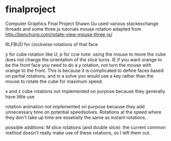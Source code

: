 # finalproject
Computer Graphics Final Project
Shawn Gu
used various stackexchange threads and some three.js tutorials
mouse rotation adapted from
http://benchung.com/rotate-view-mouse-three-js/

RLFBUD for clockwise rotations of that face

y for cube rotation like U, p for ccw
note: using the mouse to move the cube does not change the orientation of the slice turns. IE if you want orange to be the front face you need to do a y rotation, not turn the mouse with orange to the front. This is because it is complicated to define faces based on partial rotations, and in a solve you would use a key rather than the mouse to rotate the cube for maximum speed. 

x and z cube rotations not implemented on purpose because they generally have little use

rotation animation not implemented on purpose because they add unnecessary time on potential speedsolves. Rotations at the speed where they don't take up time are essetially the same as instant rotations.



possible additions:
M slice rotations (and double slice): the current common method doesn't really make use of these rotations, so I left them out.  